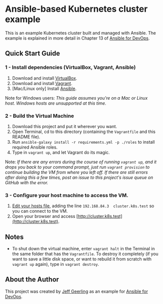 # Ansible-based Kubernetes cluster example

This is an example Kubernetes cluster built and managed with Ansible. The example is explained in more detail in Chapter 13 of [Ansible for DevOps](https://www.ansiblefordevops.com/).

## Quick Start Guide

### 1 - Install dependencies (VirtualBox, Vagrant, Ansible)

  1. Download and install [VirtualBox](https://www.virtualbox.org/wiki/Downloads).
  2. Download and install [Vagrant](http://www.vagrantup.com/downloads.html).
  3. [Mac/Linux only] Install [Ansible](http://docs.ansible.com/intro_installation.html).

Note for Windows users: *This guide assumes you're on a Mac or Linux host. Windows hosts are unsupported at this time.*

### 2 - Build the Virtual Machine

  1. Download this project and put it wherever you want.
  2. Open Terminal, cd to this directory (containing the `Vagrantfile` and this README file).
  3. Run `ansible-galaxy install -r requirements.yml -p ./roles` to install required Ansible roles.
  4. Type in `vagrant up`, and let Vagrant do its magic.

Note: *If there are any errors during the course of running `vagrant up`, and it drops you back to your command prompt, just run `vagrant provision` to continue building the VM from where you left off. If there are still errors after doing this a few times, post an issue to this project's issue queue on GitHub with the error.*

### 3 - Configure your host machine to access the VM.

  1. [Edit your hosts file](http://www.rackspace.com/knowledge_center/article/how-do-i-modify-my-hosts-file), adding the line `192.168.84.3  cluster.k8s.test` so you can connect to the VM.
  2. Open your browser and access [http://cluster.k8s.test](http://cluster.k8s.test).

## Notes

  - To shut down the virtual machine, enter `vagrant halt` in the Terminal in the same folder that has the `Vagrantfile`. To destroy it completely (if you want to save a little disk space, or want to rebuild it from scratch with `vagrant up` again), type in `vagrant destroy`.

## About the Author

This project was created by [Jeff Geerling](https://www.jeffgeerling.com/) as an example for [Ansible for DevOps](https://www.ansiblefordevops.com/).
